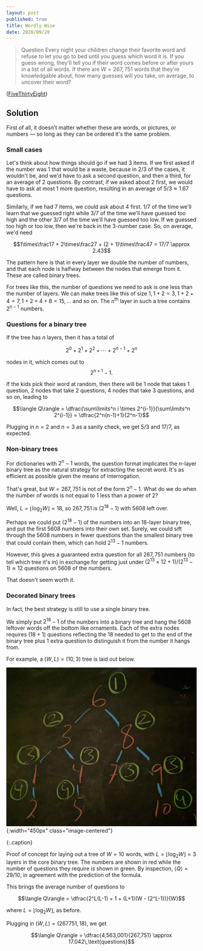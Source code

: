 ```yaml
---
layout: post
published: true
title: Wordly Wise
date: 2020/09/20
---
```


>Question Every night your children change their favorite word and refuse to let you go to bed until you guess which word it is. If you guess wrong, they'll tell you if their word comes before or after yours in a list of all words. If there are $W = 267,751$ words that they're knowledgable about, how many guesses will you take, on average, to uncover their word?

<!--more-->

([FiveThirtyEight](https://fivethirtyeight.com/features/can-you-break-a-very-expensive-centrifuge/))

## Solution

First of all, it doesn't matter whether these are words, or pictures, or numbers — so long as they can be ordered it's the same problem. 

### Small cases

Let's think about how things should go if we had $3$ items. If we first asked if the number was $1$ that would be a waste, because in $2/3$ of the cases, it wouldn't be, and we'd have to ask a second question, and then a third, for an average of $2$ questions. By contrast, if we asked about $2$ first, we would have to ask at most $1$ more question, resulting in an average of $5/3 \approx 1.67$ questions.

Similarly, if we had $7$ items, we could ask about $4$ first. $1/7$ of the time we'll learn that we guessed right while $3/7$ of the time we'll have guessed too high and the other $3/7$ of the time we'll have guessed too low. If we guessed too high or too low, then we're back in the $3$-number case. So, on average, we'd need 

$$1\times\frac17 + 2\times\frac27 + (2 + 1)\times\frac47 = 17/7 \approx 2.43$$

The pattern here is that in every layer we double the number of numbers, and that each node is halfway between the nodes that emerge from it. These are called binary trees. 

For trees like this, the number of questions we need to ask is one less than the number of layers. We can make trees like this of size $1, 1+2=3,1+2+4=7,1+2+4+8=15, \ldots$ and so on. The $n^\text{th}$ layer in such a tree contains $2^{n-1}$ numbers.


### Questions for a binary tree 

If the tree has $n$ layers, then it has a total of 

$$2^0 + 2^1 + 2^2 + \cdots + 2^{n-1} + 2^n$$

nodes in it, which comes out to $$2^{n+1} - 1.$$ 

If the kids pick their word at random, then there will be $1$ node that takes $1$ question, $2$ nodes that take $2$ questions, $4$ nodes that take $3$ questions, and so on, leading to

$$\langle Q\rangle = \dfrac{\sum\limits^n i \times 2^{i-1}}{\sum\limits^n 2^{i-1}} = \dfrac{2^n(n-1)+1}{2^n-1}$$

Plugging in $n=2$ and $n=3$ as a sanity check, we get $5/3$ and $17/7,$ as expected.


### Non-binary trees

For dictionaries with $2^n - 1$ words, the question format implicates the $n$-layer binary tree as the natural strategy for extracting the secret word. It's as efficient as possible given the means of interrogation. 

That's great, but $W = 267,751$ is not of the form $2^n - 1.$ What do we do when the number of words is not equal to $1$ less than a power of $2$?

Well, $L = \lfloor\log_2 W \rfloor = 18,$ so $267,751$ is $(2^{18} - 1)$ with $5608$ left over.

Perhaps we could put $(2^{18}-1)$ of the numbers into an $18$-layer binary tree, and put the first $5608$ numbers into their own set. Surely, we could sift through the $5608$ numbers in fewer questions than the smallest binary tree that could contain them, which can hold $2^{13} - 1$ numbers. 

However, this gives a guaranteed extra question for all $267,751$ numbers (to tell which tree it's in) in exchange for getting just under $(2^{13}\times 12 + 1)/(2^{13}-1) \approx 12$ questions on $5608$ of the numbers.

That doesn't seem worth it. 

### Decorated binary trees

In fact, the best strategy is still to use a single binary tree. 

We simply put $2^{18}-1$ of the numbers into a binary tree and hang the $5608$ leftover words off the bottom like ornaments. Each of the extra nodes requires $(18+1)$ questions reflecting the $18$ needed to get to the end of the binary tree plus $1$ extra question to distinguish it from the number it hangs from. 

For example, a $(W,L) = (10,3)$ tree is laid out below.

![](/img/3ABBB341-6F9A-48AC-93B1-69FA2509FEFB.jpeg){:width="450px" class="image-centered"}

{:.caption}

Proof of concept for laying out a tree of $W=10$ words, with $L=\lfloor\log_2 W\rfloor = 3$ layers in the core binary tree. The numbers are shown in red while the number of questions they require is shown in green. By inspection, $\langle Q\rangle = 29/10,$ in agreement with the prediction of the formula.

This brings the average number of questions to 

$$\langle Q\rangle = \dfrac{2^L(L-1) + 1 + (L+1)(W - (2^L-1))}{W}$$

where $L = \lfloor\log_2 W\rfloor,$ as before. 

Plugging in $(W,L) = (267751, 18),$ we get 

$$\langle Q\rangle = \dfrac{4,563,001}{267,751} \approx 17.042\,\text{questions}$$


<br>
